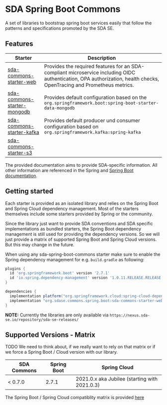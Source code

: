 # SDA Spring Boot Commons

A set of libraries to bootstrap spring boot services easily that follow the patterns and
specifications promoted by the SDA SE.

## Features

| **Starter**                                     | **Description**                                                                                                                                                       |
|-------------------------------------------------|-----------------------------------------------------------------------------------------------------------------------------------------------------------------------|
| [sda-commons-starter-web](web/index.md)         | Provides the required features for an SDA-compliant microservice including OIDC authentication, OPA authorization, health checks, OpenTracing and Prometheus metrics. |
| [sda-commons-starter-mongodb](mongodb/index.md) | Provides default configuration based on the `org.springframework.boot:spring-boot-starter-data-mongodb`                                                               |
| [sda-commons-starter-kafka](kafka/index.md)     | Provides default producer und consumer configuration based on `org.springframework.kafka:spring-kafka`                                                                |
| [sda-commons-starter-s3](s3/index.md)           |                                                                                                                                                                       |

The provided documentation aims to provide SDA-specific information.
All other information are referenced in the Spring and [Spring Boot documentation](https://docs.spring.io/spring-boot/docs/current/reference/htmlsingle/#documentation).

## Getting started

Each starter is provided as an isolated library and relies on
the Spring Boot and Spring Cloud dependency management. Most of the starters themselves include some
starters provided by Spring or the community.

Since the library just want to provide SDA conventions and SDA specific implementations as bundled
starters, the Spring Boot dependency management is still used for providing the dependency versions.
So we will just provide a matrix of supported Spring Boot and Spring Cloud versions. But this may
change in the future.

When using any sda-spring-boot-commons starter make sure to enable the Spring dependency management
for e.g. `build.gradle` as following:

```groovy
plugins {
  id 'org.springframework.boot' version '2.7.1'
  id 'io.spring.dependency-management' version '1.0.11.RELEASE.RELEASE'
}

dependencies {
  implementation platform("org.springframework.cloud:spring-cloud-dependencies:2021.0.2")
  implementation "org.sdase.commons.spring.boot:sda-commons-starter-web:0.7.0"
}
```

**NOTE:** Currently the libraries are only available
via `https://nexus.sda-se.io/repository/sda-se-releases/`

## Supported Versions - Matrix

TODO We need to think about, if we really want to rely on that matrix or if we force a Spring Boot /
Cloud version with our library.

| **SDA Commons** | **Spring Boot** | **Spring Cloud**                              |
|-----------------|-----------------|-----------------------------------------------|
| < 0.7.0         | 2.7.1           | 2021.0.x aka Jubilee (starting with 2021.0.3) |

The Spring Boot / Spring Cloud compatiblity matrix is
provided [here](https://spring.io/projects/spring-cloud)